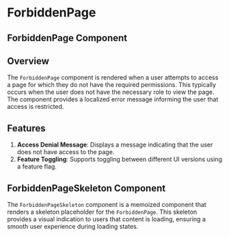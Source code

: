 # ForbiddenPage

## ForbiddenPage Component 
## Overview
The `ForbiddenPage` component is rendered when a user attempts to access a page for which they do not have the required permissions. 
This typically occurs when the user does not have the necessary role to view the page. 
The component provides a localized error message informing the user that access is restricted.


## Features
1. **Access Denial Message**: Displays a message indicating that the user does not have access to the page.
2. **Feature Toggling**: Supports toggling between different UI versions using a feature flag.


## ForbiddenPageSkeleton Component
The `ForbiddenPageSkeleton` component is a memoized component that renders a skeleton placeholder for the `ForbiddenPage`. 
This skeleton provides a visual indication to users that content is loading, ensuring a smooth user experience during loading states.
